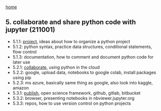 [home](https://nils-holmberg.github.io/sfac-py/)

## 5. collaborate and share python code with jupyter (211001)

- 5.1.1: [project](511-intro.html), ideas about how to organize a python project
- 5.1.2: python syntax, practice data structures, conditional statements, flow control
- 5.1.3: documentation, how to comment and document python code for later use
- 5.2.1: [collaborate](521-colab.html), using python in the cloud
- 5.2.2: google, upload data, notebooks to google colab, install packages using pip
- 5.2.3: ms azure, basically same thing as google, also look into kaggle, amazon
- 5.3.1: [publish](531-publish.html), open science framework, github, gitlab, bitbucket
- 5.3.2: browser, presenting notebooks in nbviewer.jupyter.org
- 5.3.3: repos, how to use version control on python projects
